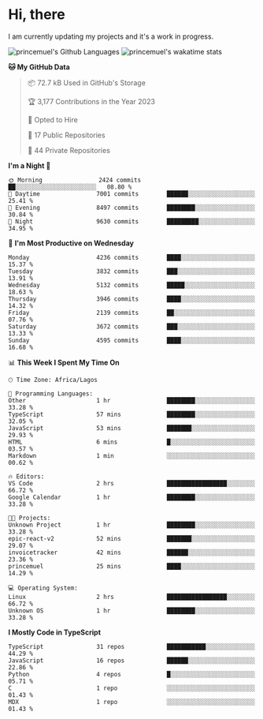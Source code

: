 # Hi, there

<!--
**princemuel/princemuel** is a ✨ _special_ ✨ repository because its `README.md` (this file) appears on your GitHub profile.

Here are some ideas to get you started:

- 🔭 I’m currently working on ...
- 🌱 I’m currently learning ...
- 👯 I’m looking to collaborate on ...
- 🤔 I’m looking for help with ...
- 💬 Ask me about ...
- 📫 How to reach me: ...
- 😄 Pronouns: ...
- ⚡ Fun fact: ...
-->

I am currently updating my projects and it's a work in progress.

![princemuel's Github Languages](https://github-readme-stats.vercel.app/api/top-langs/?username=princemuel&text_color=586069&layout=compact&hide_border=true&title_color=0366d6&count_private=true&include_all_commits=true&theme=tokyonight&show_icons=true)
![princemuel's wakatime stats](https://github-readme-stats.vercel.app/api/wakatime?username=princemuel&text_color=586069&layout=compact&hide_border=true&title_color=0366d6&count_private=true&include_all_commits=true&theme=tokyonight&show_icons=true)

<!--START_SECTION:waka-->
**🐱 My GitHub Data** 

> 📦 72.7 kB Used in GitHub's Storage 
 > 
> 🏆 3,177 Contributions in the Year 2023
 > 
> 💼 Opted to Hire
 > 
> 📜 17 Public Repositories 
 > 
> 🔑 44 Private Repositories 
 > 
**I'm a Night 🦉** 

```text
🌞 Morning                2424 commits        ██░░░░░░░░░░░░░░░░░░░░░░░   08.80 % 
🌆 Daytime                7001 commits        ██████░░░░░░░░░░░░░░░░░░░   25.41 % 
🌃 Evening                8497 commits        ████████░░░░░░░░░░░░░░░░░   30.84 % 
🌙 Night                  9630 commits        █████████░░░░░░░░░░░░░░░░   34.95 % 
```
📅 **I'm Most Productive on Wednesday** 

```text
Monday                   4236 commits        ████░░░░░░░░░░░░░░░░░░░░░   15.37 % 
Tuesday                  3832 commits        ███░░░░░░░░░░░░░░░░░░░░░░   13.91 % 
Wednesday                5132 commits        █████░░░░░░░░░░░░░░░░░░░░   18.63 % 
Thursday                 3946 commits        ████░░░░░░░░░░░░░░░░░░░░░   14.32 % 
Friday                   2139 commits        ██░░░░░░░░░░░░░░░░░░░░░░░   07.76 % 
Saturday                 3672 commits        ███░░░░░░░░░░░░░░░░░░░░░░   13.33 % 
Sunday                   4595 commits        ████░░░░░░░░░░░░░░░░░░░░░   16.68 % 
```


📊 **This Week I Spent My Time On** 

```text
🕑︎ Time Zone: Africa/Lagos

💬 Programming Languages: 
Other                    1 hr                ████████░░░░░░░░░░░░░░░░░   33.28 % 
TypeScript               57 mins             ████████░░░░░░░░░░░░░░░░░   32.05 % 
JavaScript               53 mins             ███████░░░░░░░░░░░░░░░░░░   29.93 % 
HTML                     6 mins              █░░░░░░░░░░░░░░░░░░░░░░░░   03.57 % 
Markdown                 1 min               ░░░░░░░░░░░░░░░░░░░░░░░░░   00.62 % 

🔥 Editors: 
VS Code                  2 hrs               █████████████████░░░░░░░░   66.72 % 
Google Calendar          1 hr                ████████░░░░░░░░░░░░░░░░░   33.28 % 

🐱‍💻 Projects: 
Unknown Project          1 hr                ████████░░░░░░░░░░░░░░░░░   33.28 % 
epic-react-v2            52 mins             ███████░░░░░░░░░░░░░░░░░░   29.07 % 
invoicetracker           42 mins             ██████░░░░░░░░░░░░░░░░░░░   23.36 % 
princemuel               25 mins             ████░░░░░░░░░░░░░░░░░░░░░   14.29 % 

💻 Operating System: 
Linux                    2 hrs               █████████████████░░░░░░░░   66.72 % 
Unknown OS               1 hr                ████████░░░░░░░░░░░░░░░░░   33.28 % 
```

**I Mostly Code in TypeScript** 

```text
TypeScript               31 repos            ███████████░░░░░░░░░░░░░░   44.29 % 
JavaScript               16 repos            ██████░░░░░░░░░░░░░░░░░░░   22.86 % 
Python                   4 repos             █░░░░░░░░░░░░░░░░░░░░░░░░   05.71 % 
C                        1 repo              ░░░░░░░░░░░░░░░░░░░░░░░░░   01.43 % 
MDX                      1 repo              ░░░░░░░░░░░░░░░░░░░░░░░░░   01.43 % 
```




<!--END_SECTION:waka-->

